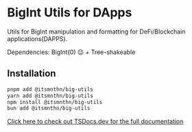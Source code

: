 # BigInt Utils for DApps

Utils for BigInt manipulation and formatting for DeFi/Blockchain applications(DAPPS).

Dependencies: BigInt(0) 😉 + Tree-shakeable

## Installation

```bash
pnpm add @itsmnthn/big-utils
yarn add @itsmnthn/big-utils
npm install @itsmnthn/big-utils
bun add @itsmnthn/big-utils
```

[Click here to check out TSDocs.dev for the full documentation](https://big-utils.github.io/)
